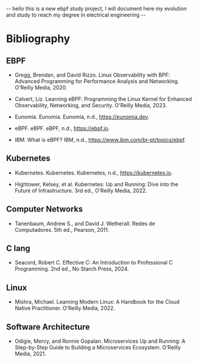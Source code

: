 -- hello this is a new ebpf study project, I will document here my evolution and study to reach my degree in electrical engineering -- 

# Bibliography

## EBPF

- Gregg, Brendan, and David Rizzo. Linux Observability with BPF: Advanced Programming for Performance Analysis and Networking. O'Reilly Media, 2020.

- Calvert, Liz. Learning eBPF: Programming the Linux Kernel for Enhanced Observability, Networking, and Security. O'Reilly Media, 2023.

- Eunomia. Eunomia. Eunomia, n.d., https://eunomia.dev.

- eBPF. eBPF. eBPF, n.d., https://ebpf.io.

- IBM. What is eBPF? IBM, n.d., https://www.ibm.com/br-pt/topics/ebpf.

## Kubernetes

- Kubernetes. Kubernetes. Kubernetes, n.d., https://kubernetes.io.

- Hightower, Kelsey, et al. Kubernetes: Up and Running: Dive into the Future of Infrastructure. 3rd ed., O'Reilly Media, 2022.

## Computer Networks

- Tanenbaum, Andrew S., and David J. Wetherall. Redes de Computadores. 5th ed., Pearson, 2011.

## C lang

- Seacord, Robert C. Effective C: An Introduction to Professional C Programming. 2nd ed., No Starch Press, 2024.

## Linux

- Mishra, Michael. Learning Modern Linux: A Handbook for the Cloud Native Practitioner. O'Reilly Media, 2022.

## Software Architecture

- Odigie, Mercy, and Ronnie Gopalan. Microservices Up and Running: A Step-by-Step Guide to Building a Microservices Ecosystem. O'Reilly Media, 2021.

